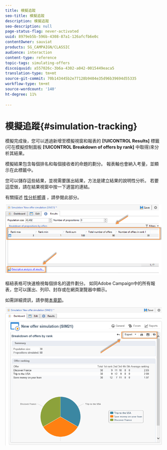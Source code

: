 ```yaml
---
title: 模擬追蹤
seo-title: 模擬追蹤
description: 模擬追蹤
seo-description: null
page-status-flag: never-activated
uuid: 8979eb5b-596b-4308-87a1-126afcfb6e0c
contentOwner: sauviat
products: SG_CAMPAIGN/CLASSIC
audience: interaction
content-type: reference
topic-tags: simulating-offers
discoiquuid: a557026c-3b6a-4302-a042-0015449eaca5
translation-type: tm+mt
source-git-commit: 70b143445b2e77128b9404e35d96b39694d55335
workflow-type: tm+mt
source-wordcount: '140'
ht-degree: 11%

---
```



# 模擬追蹤{#simulation-tracking}

模擬完成後，您可以透過新增至模擬視窗和報表的 **[!UICONTROL Results]** 標籤(可在模擬控制面板 **[!UICONTROL Breakdown of offers by rank]** 中取得)來分析其結果。

模擬結果包含每個排名和每個接收者的命題的劃分。 報表軸也會納入考量，並顯示在此標籤中。

您可以儲存這些結果，並視需要匯出結果，方法是建立結果的說明性分析。 若要這麼做，請在結果視窗中按一下適當的連結。

有關描述 [性分析嚮導](../../reporting/using/about-descriptive-analysis.md) ，請參閱此部分。

![](assets/offer_simulation_012.png)

樞紐表格可快速檢視每個排名的選件劃分。 如同Adobe Campaign中的所有報表，您可以匯出、列印、封存或在網頁瀏覽器中顯示。

如需詳細資訊，請參閱[本章節](../../reporting/using/actions-on-reports.md)。

![](assets/offer_simulation_013.png)

